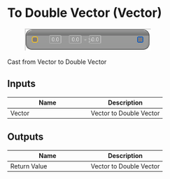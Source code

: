 # To Double Vector (Vector)

<div align="left" data-full-width="false"><figure><img src="../../../../api/Math/Conversions/To_Double_Vector_(Vector).png" alt=""><figcaption></figcaption></figure></div>

Cast from Vector to Double Vector

## Inputs

<table><thead><tr><th width="170">Name</th><th>Description</th></tr></thead><tbody><tr><td>Vector</td><td>Vector to Double Vector</td></tr></tbody></table>

## Outputs

<table><thead><tr><th width="170">Name</th><th>Description</th></tr></thead><tbody><tr><td>Return Value</td><td>Vector to Double Vector</td></tr></tbody></table>
